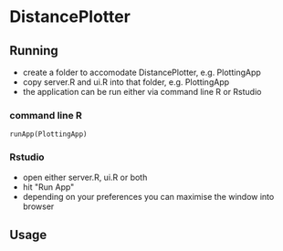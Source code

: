 # DistancePlotter #

## Running ##

- create a folder to accomodate DistancePlotter, e.g. PlottingApp
- copy server.R and ui.R into that folder, e.g. PlottingApp
- the application can be run either via command line R or Rstudio

### command line R ###
`runApp(PlottingApp)`

### Rstudio ###
- open either server.R, ui.R or both
- hit "Run App"
- depending on your preferences you can maximise the window into browser

## Usage ##

